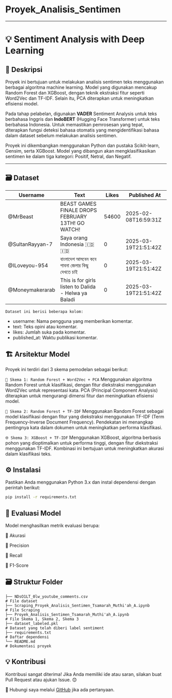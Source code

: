# Proyek_Analisis_Sentimen
---
# 💡 Sentiment Analysis with Deep Learning

## 📌 Deskripsi
Proyek ini bertujuan untuk melakukan analisis sentimen teks menggunakan berbagai algoritma machine learning. Model yang digunakan mencakup Random Forest dan XGBoost, dengan teknik ekstraksi fitur seperti Word2Vec dan TF-IDF. Selain itu, PCA diterapkan untuk meningkatkan efisiensi model.

Pada tahap pelabelan, digunakan **VADER** Sentiment Analysis untuk teks berbahasa Inggris dan **IndoBERT** (Hugging Face Transformer) untuk teks berbahasa Indonesia. Untuk memastikan pemrosesan yang tepat, diterapkan fungsi deteksi bahasa otomatis yang mengidentifikasi bahasa dalam dataset sebelum melakukan analisis sentimen.

Proyek ini dikembangkan menggunakan Python dan pustaka Scikit-learn, Gensim, serta XGBoost. Model yang dibangun akan mengklasifikasikan sentimen ke dalam tiga kategori: Positif, Netral, dan Negatif.

---

## 🗃️ Dataset
| **Username**       | **Text**                                                                                   | **Likes** | **Published At**        |
|--------------------|--------------------------------------------------------------------------------------------|---------- |-------------------------|
| @MrBeast           | BEAST GAMES FINALE DROPS FEBRUARY 13TH! GO WATCH!                                          | 54600     | 2025-02-08T16:59:31Z    |
| @SultanRayyan-7    | Saya orang Indonesia 🇮🇩🇮🇩                                                                   | 0         | 2025-03-19T21:51:42Z    |
| @ILoveyou-954      | বাংলাদেশ আসবেন কবে পাবনা জেলার কিছু দেখতে চাই	                                            | 0         | 2025-03-19T21:51:42Z    |
| @Moneymakerarab    | This is for girls listen to Dalida - Helwa ya Baladi                                       | 0         | 2025-03-19T21:51:42Z    |


```Dataset ini berisi beberapa kolom:```
- username: Nama pengguna yang memberikan komentar.
- text: Teks opini atau komentar.
- likes: Jumlah suka pada komentar.
- published_at: Waktu publikasi komentar.

## 🏗️ Arsitektur Model
Proyek ini terdiri dari 3 skema pemodelan sebagai berikut:

`🚀 Skema 1: Random Forest + Word2Vec + PCA`
Menggunakan algoritma Random Forest untuk klasifikasi, dengan fitur diekstraksi menggunakan Word2Vec untuk representasi kata. PCA (Principal Component Analysis) diterapkan untuk mengurangi dimensi fitur dan meningkatkan efisiensi model.

`🌊 Skema 2: Random Forest + TF-IDF`
Menggunakan Random Forest sebagai model klasifikasi dengan fitur yang diekstraksi menggunakan TF-IDF (Term Frequency-Inverse Document Frequency). Pendekatan ini menangkap pentingnya kata dalam dokumen untuk meningkatkan performa klasifikasi.

`🌐 Skema 3: XGBoost + TF-IDF`
Menggunakan XGBoost, algoritma berbasis pohon yang dioptimalkan untuk performa tinggi, dengan fitur diekstraksi menggunakan TF-IDF. Kombinasi ini bertujuan untuk meningkatkan akurasi dalam klasifikasi teks.

## ⚙️ Instalasi
Pastikan Anda menggunakan Python 3.x dan instal dependensi dengan perintah berikut:

```sh
pip install -r requirements.txt
```

## 📝 Evaluasi Model
Model menghasilkan metrik evaluasi berupa:

🎯 Akurasi

📝 Precision

🔁 Recall

🌟 F1-Score

## 🗃️ Struktur Folder
```
├── NDsO1LT_0lw_youtube_comments.csv                                      # File dataset
├── Scraping_Proyek_Analisis_Sentimen_Tsamarah_Muthi'ah_A.ipynb           # File Scraping
├── Proyek_Analisis_Sentimen_Tsamarah_Muthi'ah_A.ipynb                    # File Skema 1, Skema 2, Skema 3
├── dataset_labeled.pkl                                                   # Dataset yang telah diberi label sentiment
├── requirements.txt                                                      # Daftar dependensi
└── README.md                                                             # Dokumentasi proyek
```

## 💡 Kontribusi
Kontribusi sangat diterima! Jika Anda memiliki ide atau saran, silakan buat Pull Request atau ajukan Issue. 😊

📧 Hubungi saya melalui [GitHub](https://github.com/MuthiahAinun) jika ada pertanyaan.
